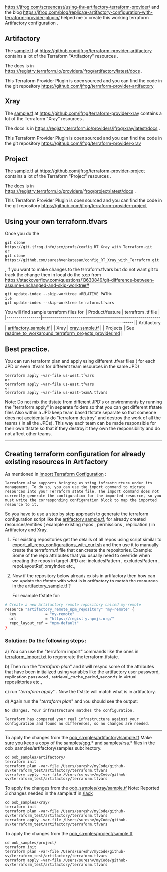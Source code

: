 https://jfrog.com/screencast/using-the-artifactory-terraform-provider/  and the blog https://jfrog.com/blog/replicate-artifactory-configuration-with-terraform-provider-plugin/ helped me to create this working terraform Artifactory configuration .

## Artifactory
The [sample.tf](https://github.com/jfrog/terraform-provider-artifactory/blob/master/sample.tf) at https://github.com/jfrog/terraform-provider-artifactory contains a lot of the Terraform "Artifactory" resources .

The docs is  in  https://registry.terraform.io/providers/jfrog/artifactory/latest/docs .

This Terraform Provider Plugin is open sourced  and you can find the code in the git repository https://github.com/jfrog/terraform-provider-artifactory 

## Xray
The [sample.tf](https://github.com/jfrog/terraform-provider-xray/blob/master/sample.tf) at https://github.com/jfrog/terraform-provider-xray contains a lot of the Terraform "Xray" resources .

The docs is  in  https://registry.terraform.io/providers/jfrog/xray/latest/docs .

This Terraform Provider Plugin is open sourced  and you can find the code in the git repository https://github.com/jfrog/terraform-provider-xray 

## Project
The [sample.tf](https://github.com/jfrog/terraform-provider-project/blob/master/sample.tf) at https://github.com/jfrog/terraform-provider-project contains a lot of the Terraform "Project" resources .

The docs is  in  https://registry.terraform.io/providers/jfrog/project/latest/docs .

This Terraform Provider Plugin is open sourced  and you can find the code in the git repository https://github.com/jfrog/terraform-provider-project


## Using your own terraform.tfvars
Once you do the 
```
git clone https://git.jfrog.info/scm/profs/config_RT_Xray_with_Terraform.git
or
git clone https://github.com/sureshvenkatesan/config_RT_Xray_with_Terraform.git
```
, if you want to make changes to the terraform.tfvars but do not want git 
to track the change then in local do the step from https://stackoverflow.com/questions/13630849/git-difference-between-assume-unchanged-and-skip-worktree#

```
git update-index --skip-worktree <RELATIVE_PATH>
i.e
git update-index --skip-worktree terraform.tfvars
```
You will find sample terraform files for:
| Product/feature | terrafrom .tf file |
|-----------------|---------------------------------------------------------------------------------------------------------------------------|
| Artifactory     | [artifactory_sample.tf](artifactory/artifactory_sample.tf)    |
| Xray            | [xray_sample.tf](xray/xray_sample.tf)    |
| Projects        | See [readme_to_workaround_terraform_projects_provider.md](projects/readme_to_workaround_terraform_projects_provider.md)    |

## Best practice.
You can run terraform plan and apply using different .tfvar files ( for each JPD or even .tfvars for different team 
resources  in the same JPD)
```
terraform apply -var-file us-west.tfvars
or
terraform apply -var-file us-east.tfvars
or
terraform apply -var-file us-east-teamA.tfvars

```
Note: Do not mix the tfstate from different  JPD's or environments by running the  "terraform apply" in separate folders
so that you can get different tfstate files 
Also within a JPD  keep team based tfstate separate so that someone does not accidentally do "terraform destroy" and 
destroy the work of all the teams ( in all the JPDs). 
This way each team can be made responsible for their own tfstate so that if they destroy it they own the responsibility  and do not affect other teams.

---
## Creating terraform configuration for already existing resources in Artifactory

As mentioned in [Import Terraform Configuration](https://learn.hashicorp.com/tutorials/terraform/state-import?in=terraform/state) :
```text
Terraform also supports bringing existing infrastructure under its management. To do so, you can use the import command to migrate resources into your Terraform state file. The import command does not currently generate the configuration for the imported resource, so you must write the corresponding configuration block to map the imported resource to it.
```

So you have to use a step by step approach to generate the  terraform configuration script like the [artifactory_sample.tf](artifactory/artifactory_sample.tf), for already created 
resources/entities  ( example  existing repos , permissions , replication ) in Artifactory and Xray.

1. For existing repositories get the details of all repos using script similar to [export_all_repo_configurations_with_curl.sh](export_all_repo_configurations_with_curl.sh) and then use it 
   to manually create the terraform.tf file that can create the  repositories. 
Example: Some of the repo  attributes that you usually  need 
   to override when creating the repos in target JPD are: includesPattern , excludesPattern , repoLayoutRef, 
   xrayIndex etc.,

2. Now if the repository below already exists in artifactory then how can we update the tfstate with what is in 
   artifactory to match the resources in the [artifactory_sample.tf](artifactory/artifactory_sample.tf) ?
   
   For example tfstate for:
```bash
# Create a new Artifactory remote repository called my-remote
resource "artifactory_remote_npm_repository" "my-remote" {
  key             = "my-remote"
  url             = "https://registry.npmjs.org/"
  repo_layout_ref = "npm-default"
}
```
### Solution: Do the following steps :
a) You can use the "terraform import" commands like the ones in [terraform_import.txt](artifactory/terraform_import.txt) to regenerate the terraform.tfstate.

b) Then run the "*terraform plan*" and it will resync some of the attributes that have been initialized using variables like the artifactory user password, replication password , retrieval_cache_period_seconds in virtual reposiktories etc.,

c) run "*terraform apply*" . Now the tfstate will match what is in artifactory.

d) Again run the "*terraform plan*" and you should see the output:
```text
No changes. Your infrastructure matches the configuration.

Terraform has compared your real infrastructure against your configuration and found no differences, so no changes are needed.
```
---
To apply the changes from the [oob_samples/artifactory/sample.tf](oob_samples/artifactory/sample.tf)
Make sure you keep a copy of the samples/gpg.* and samples/rsa.* files in the oob_samples/artifactory/samples subdirectory.
```
cd oob_samples/artifactory/
terraform init 
terraform plan -var-file /Users/sureshv/myCode/github-sv/terraform_test/artifactory/terraform.tfvars
terraform apply -var-file /Users/sureshv/myCode/github-sv/terraform_test/artifactory/terraform.tfvars
```

To apply the changes from the [oob_samples/xray/sample.tf](oob_samples/xray/sample.tf)
Note: Reported 3 changes needed in the sample.tf in [slack](https://jfrog.slack.com/archives/CQC6UQ95Z/p1685630319527559) 
```
cd oob_samples/xray/
terraform init 
terraform plan -var-file /Users/sureshv/myCode/github-sv/terraform_test/artifactory/terraform.tfvars
terraform apply -var-file /Users/sureshv/myCode/github-sv/terraform_test/artifactory/terraform.tfvars
```

To apply the changes from the [oob_samples/project/sample.tf](oob_samples/project/sample.tf)

```
cd oob_samples/project/
terraform init 
terraform plan -var-file /Users/sureshv/myCode/github-sv/terraform_test/artifactory/terraform.tfvars
terraform apply -var-file /Users/sureshv/myCode/github-sv/terraform_test/artifactory/terraform.tfvars
```